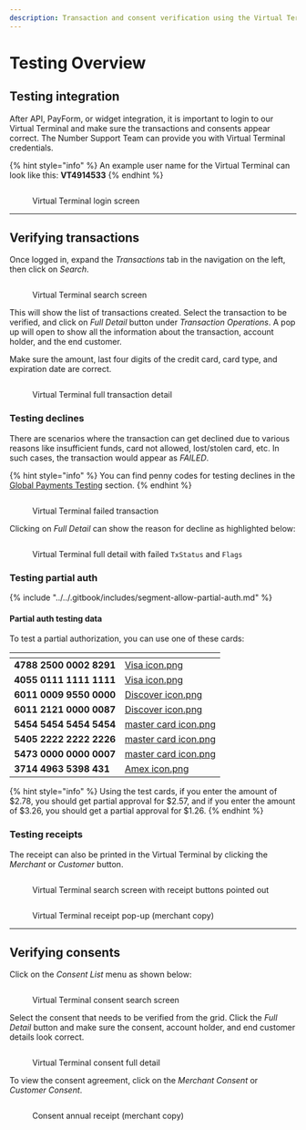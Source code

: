 ```yaml
---
description: Transaction and consent verification using the Virtual Terminal.
---
```


# Testing Overview



## Testing integration <a href="#testing-integration" id="testing-integration"></a>

After API, PayForm, or widget integration, it is important to login to our Virtual Terminal and make sure the transactions and consents appear correct. The Number Support Team can provide you with Virtual Terminal credentials.

{% hint style="info" %}
An example user name for the Virtual Terminal can look like this: **VT4914533**
{% endhint %}

<figure><img src="../../.gitbook/assets/Testing Integration.png" alt=""><figcaption><p>Virtual Terminal login screen</p></figcaption></figure>



***



## Verifying transactions <a href="#verifying-transactions" id="verifying-transactions"></a>

Once logged in, expand the _Transactions_ tab in the navigation on the left, then click on _Search_.

<figure><img src="../../.gitbook/assets/Verifying Transactions 1 (2).png" alt=""><figcaption><p>Virtual Terminal search screen</p></figcaption></figure>

This will show the list of transactions created. Select the transaction to be verified, and click on _Full Detail_ button under _Transaction Operations_. A pop up will open to show all the information about the transaction, account holder, and the end customer.

Make sure the amount, last four digits of the credit card, card type, and expiration date are correct.

<figure><img src="../../.gitbook/assets/Verifying Transactions 2.png" alt=""><figcaption><p>Virtual Terminal full transaction detail</p></figcaption></figure>



### Testing declines <a href="#testing-declines" id="testing-declines"></a>

There are scenarios where the transaction can get declined due to various reasons like insufficient funds, card not allowed, lost/stolen card, etc. In such cases, the transaction would appear as _FAILED_.

{% hint style="info" %}
You can find penny codes for testing declines in the [Global Payments Testing](global-payments-testing.md) section.
{% endhint %}

<figure><img src="../../.gitbook/assets/Verifying Transactions - Testing Declines 1 (2).png" alt=""><figcaption><p>Virtual Terminal failed transaction</p></figcaption></figure>

Clicking on _Full Detail_ can show the reason for decline as highlighted below:

<figure><img src="../../.gitbook/assets/Verifying Transactions - Testing Declines 2.png" alt=""><figcaption><p>Virtual Terminal full detail with failed <code>TxStatus</code> and <code>Flags</code></p></figcaption></figure>



### Testing partial auth <a href="#doing-a-partial-authorization-with-aspen" id="doing-a-partial-authorization-with-aspen"></a>

{% include "../../.gitbook/includes/segment-allow-partial-auth.md" %}

#### Partial auth testing data <a href="#partial-auth-testing-data" id="partial-auth-testing-data"></a>

To test a partial authorization, you can use one of these cards:

<table data-view="cards"><thead><tr><th></th><th data-hidden data-card-cover data-type="files"></th></tr></thead><tbody><tr><td><strong>4788 2500 0002 8291</strong></td><td><a href="../../.gitbook/assets/Visa icon.png">Visa icon.png</a></td></tr><tr><td><strong>4055 0111 1111 1111</strong></td><td><a href="../../.gitbook/assets/Visa icon.png">Visa icon.png</a></td></tr><tr><td><strong>6011 0009 9550 0000</strong></td><td><a href="../../.gitbook/assets/Discover icon.png">Discover icon.png</a></td></tr><tr><td><strong>6011 2121 0000 0087</strong></td><td><a href="../../.gitbook/assets/Discover icon.png">Discover icon.png</a></td></tr><tr><td><strong>5454 5454 5454 5454</strong></td><td><a href="../../.gitbook/assets/master card icon.png">master card icon.png</a></td></tr><tr><td><strong>5405 2222 2222 2226</strong></td><td><a href="../../.gitbook/assets/master card icon.png">master card icon.png</a></td></tr><tr><td><strong>5473 0000 0000 0007</strong></td><td><a href="../../.gitbook/assets/master card icon.png">master card icon.png</a></td></tr><tr><td><strong>3714 4963 5398 431</strong></td><td><a href="../../.gitbook/assets/Amex icon.png">Amex icon.png</a></td></tr></tbody></table>

{% hint style="info" %}
Using the test cards, if you enter the amount of $2.78, you should get partial approval for $2.57, and if you enter the amount of $3.26, you should get a partial approval for $1.26.
{% endhint %}



### Testing receipts <a href="#testing-receipts" id="testing-receipts"></a>

The receipt can also be printed in the Virtual Terminal by clicking the _Merchant_ or _Customer_ button.

<figure><img src="../../.gitbook/assets/Verifying Transactions - Testing Receipts 1 (1).png" alt=""><figcaption><p>Virtual Terminal search screen with receipt buttons pointed out</p></figcaption></figure>

<figure><img src="../../.gitbook/assets/Verifying Transactions - Testing Receipts 2.png" alt=""><figcaption><p>Virtual Terminal receipt pop-up (merchant copy)</p></figcaption></figure>



***



## Verifying consents <a href="#verifying-consents" id="verifying-consents"></a>

Click on the _Consent List_ menu as shown below:

<figure><img src="../../.gitbook/assets/Verifying Consents 1 (2).png" alt=""><figcaption><p>Virtual Terminal consent search screen</p></figcaption></figure>

Select the consent that needs to be verified from the grid. Click the _Full Detail_ button and make sure the consent, account holder, and end customer details look correct.

<figure><img src="../../.gitbook/assets/Verifying Consents 2.png" alt=""><figcaption><p>Virtual Terminal consent full detail</p></figcaption></figure>

To view the consent agreement, click on the _Merchant Consent_ or _Customer Consent_.

<figure><img src="../../.gitbook/assets/Verifying Consents 3.png" alt=""><figcaption><p>Consent annual receipt (merchant copy)</p></figcaption></figure>
